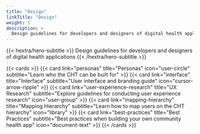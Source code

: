 ```yaml
---
title: "Design"
linkTitle: "Design"
weight: 5
description: >
  Design guidelines for developers and designers of digital health applications
---
```



{{< hextra/hero-subtitle >}}
  Design guidelines for developers and designers of digital health applications
{{< /hextra/hero-subtitle >}}

{{< cards >}}
  {{< card link="personas" title="Personas" icon="user-circle" subtitle="Learn who the CHT can be built for" >}}
  {{< card link="interface" title="Interface" subtitle="User interface and branding guide" icon="cursor-arrow-ripple" >}}
  {{< card link="user-experience-research" title="UX Research" subtitle="Explore guidelines for conducting user experience research" icon="user-group" >}}
  {{< card link="mapping-hierarchy" title="Mapping Hierarchy" subtitle="Learn how to map users on the CHT hierarchy" icon="library" >}}
  {{< card link="best-practices" title="Best Practices" subtitle="Best practices when building your own community health app" icon="document-text" >}}
{{< /cards >}}